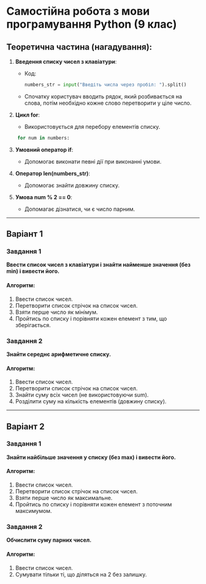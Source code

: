 # Самостійна робота з мови програмування Python (9 клас)

## Теоретична частина (нагадування):

1. **Введення списку чисел з клавіатури**:
   - Код:
     ```python
     numbers_str = input("Введіть числа через пробіл: ").split()
     ```
   - Спочатку користувач вводить рядок, який розбивається на слова, потім необхідно кожне слово перетворити у ціле число.

2. **Цикл for**:
   - Використовується для перебору елементів списку.
```python
    for num in numbers:
```

3. **Умовний оператор if**:
   - Допомогає виконати певні дії при виконанні умови.

4. **Оператор len(numbers_str)**:
   - Допомогає знайти довжину списку.

5. **Умова num % 2 == 0**:
   - Допомагає дізнатися, чи є число парним.

---

## Варіант 1

### Завдання 1
**Ввести список чисел з клавіатури і знайти найменше значення (без min) і вивести його.**

#### Алгоритм:
1. Ввести список чисел.
2. Перетворити список стрічок на список чисел.
3. Взяти перше число як мінімум.
4. Пройтись по списку і порівняти кожен елемент з тим, що зберігається.


### Завдання 2
**Знайти середнє арифметичне списку.**

#### Алгоритм:
1. Ввести список чисел.
2. Перетворити список стрічок на список чисел.
3. Знайти суму всіх чисел (не використовуючи sum).
4. Розділити суму на кількість елементів (довжину списку).


---

## Варіант 2

### Завдання 1
**Знайти найбільше значення у списку (без max) і вивести його.**

#### Алгоритм:
1. Ввести список чисел.
2. Перетворити список стрічок на список чисел.
3. Взяти перше число як максимальне.
4. Пройтись по списку і порівняти кожен елемент з поточним максимумом.

### Завдання 2
**Обчислити суму парних чисел.**

#### Алгоритм:
1. Ввести список чисел.
2. Сумувати тільки ті, що діляться на 2 без залишку.
